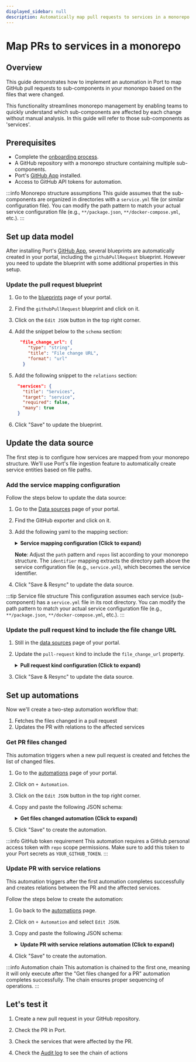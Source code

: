 ```yaml
---
displayed_sidebar: null
description: Automatically map pull requests to services in a monorepo using file path analysis
---
```


# Map PRs to services in a monorepo

## Overview
This guide demonstrates how to implement an automation in Port to map GitHub pull requests to sub-components in your monorepo based on the files that were changed.

This functionality streamlines monorepo management by enabling teams to quickly understand which sub-components are affected by each change without manual analysis. In this guide will refer to those sub-components as 'services'.

## Prerequisites

- Complete the [onboarding process](/getting-started/overview).
- A GitHub repository with a monorepo structure containing multiple sub-components.
- Port's [GitHub App](/build-your-software-catalog/sync-data-to-catalog/git/github/github.md) installed.
- Access to GitHub API tokens for automation.

:::info Monorepo structure assumptions
This guide assumes that the sub-components are organized in directories with a `service.yml` file (or similar configuration file). You can modify the path pattern to match your actual service configuration file (e.g., `**/package.json`, `**/docker-compose.yml`, etc.).
:::



## Set up data model

After installing Port's [GitHub App](/build-your-software-catalog/sync-data-to-catalog/git/github/github.md), several blueprints are automatically created in your portal, including the `githubPullRequest` blueprint. However you need to update the blueprint with some additional properties in this setup.


### Update the pull request blueprint

1. Go to the [blueprints](https://app.getport.io/settings/blueprints) page of your portal.

2. Find the `githubPullRequest` blueprint and click on it.

3. Click on the `Edit JSON` button in the top right corner.

4. Add the snippet below to the `schema` section:

   ```json showLineNumbers
     "file_change_url": {
        "type": "string",
        "title": "File change URL",
        "format": "url"
      }
   ```

5. Add the following snippet to the `relations` section:

   ```json showLineNumbers
    "services": {
      "title": "Services",
      "target": "service",
      "required": false,
      "many": true
    }
   ```

6. Click "Save" to update the blueprint.

## Update the data source

The first step is to configure how services are mapped from your monorepo structure. We'll use Port's file ingestion feature to automatically create service entities based on file paths.

<h3>Add the service mapping configuration</h3>

Follow the steps below to update the data source:

1. Go to the [Data sources](https://app.getport.io/settings/data-sources) page of your portal.

2. Find the GitHub exporter and click on it.

3. Add the following yaml to the mapping section:

   <details>
   <summary><b>Service mapping configuration (Click to expand)</b></summary>

   ```yaml showLineNumbers
   - kind: file
     selector:
       query: 'true'
       files:
         - path: '**/service.yml' # or your actual service configuration file
       repos:
         - platform
     port:
       entity:
         mappings:
           identifier: .file.path | split("/")[:-1] | join("/")
           title: .file.content.service_name
           blueprint: '"service"'
   ```

   </details>

   **Note**: Adjust the `path` pattern and `repos` list according to your monorepo structure. The `identifier` mapping extracts the directory path above the service configuration file (e.g., `service.yml`), which becomes the service identifier.

6. Click "Save & Resync" to update the data source.

:::tip Service file structure
This configuration assumes each service (sub-component) has a `service.yml` file in its root directory. You can modify the path pattern to match your actual service configuration file (e.g., `**/package.json`, `**/docker-compose.yml`, etc.).
:::

<h3>Update the pull request kind to include the file change URL</h3>

1. Still in the [data sources](https://app.getport.io/settings/data-sources) page of your portal.

2. Update the `pull-request` kind to include the `file_change_url` property.

   <details>
   <summary><b>Pull request kind configuration (Click to expand)</b></summary>

    ```yaml showLineNumbers
    - kind: pull-request
      selector:
        query: 'true'
      port:
        entity:
          mappings:
            identifier: .id|tostring
            title: .title
            blueprint: '"githubPullRequest"'
            properties:
              status: .status
              label: .labels
              // highlight-start
              file_change_url: .commits_url | split("/")[:8] | join("/") + "/files"
              // highlight-end
              // other properties...
    ```
   </details>

3. Click "Save & Resync" to update the data source.

## Set up automations

Now we'll create a two-step automation workflow that:
1. Fetches the files changed in a pull request
2. Updates the PR with relations to the affected services

### Get PR files changed

This automation triggers when a new pull request is created and fetches the list of changed files.

1. Go to the [automations](https://app.getport.io/settings/automations) page of your portal.

2. Click on `+ Automation`.

3. Click on the `Edit JSON` button in the top right corner.

4. Copy and paste the following JSON schema:

   <details>
   <summary><b>Get files changed automation (Click to expand)</b></summary>

   ```json showLineNumbers
    {
        "identifier": "get_files_changed_for_a_pr",
        "title": "Get files changed for a PR",
        "description": "",
        "trigger": {
        "type": "automation",
        "event": {
            "type": "ENTITY_CREATED",
            "blueprintIdentifier": "githubPullRequest"
        },
        "condition": {
            "type": "JQ",
            "expressions": [],
            "combinator": "and"
        }
        },
        "invocationMethod": {
        "type": "WEBHOOK",
        "url": "{{ .event.diff.after.properties.file_change_url }}",
        "agent": false,
        "synchronized": true,
        "method": "GET",
        "headers": {
            "Authorization": "Bearer {{ .secrets.YOUR_GITHUB_TOKEN }}",
            "X-GitHub-Api-Version": "2022-11-28",
            "Identifier": "{{ .event.context.entityIdentifier | tostring }}"
        },
        "body": {}
        },
        "publish": true
    }
   ```

   </details>

5. Click "Save" to create the automation.

:::info GitHub token requirement
This automation requires a GitHub personal access token with `repo` scope permissions. Make sure to add this token to your Port secrets as `YOUR_GITHUB_TOKEN`.
:::

### Update PR with service relations

This automation triggers after the first automation completes successfully and creates relations between the PR and the affected services.

Follow the steps below to create the automation:

1. Go back to the [automations](https://app.getport.io/settings/automations) page.

2. Click on `+ Automation` and select `Edit JSON`.

3. Copy and paste the following JSON schema:

   <details>
   <summary><b>Update PR with service relations automation (Click to expand)</b></summary>

   ```json showLineNumbers
    {
      "identifier": "update_pr_with_service",
      "title": "Update PR with files changed",
      "description": "",
      "trigger": {
        "type": "automation",
        "event": {
          "type": "RUN_UPDATED",
          "actionIdentifier": "get_files_changed_for_a_pr"
        },
        "condition": {
          "type": "JQ",
          "expressions": [
            ".diff.after.status == \"SUCCESS\""
          ],
          "combinator": "and"
        }
      },
      "invocationMethod": {
        "type": "UPSERT_ENTITY",
        "blueprintIdentifier": "githubPullRequest",
        "mapping": {
          "identifier": "{{ .event.diff.before.payload.headers.Identifier | tostring }}",
          "relations": {
            "service": "{{ .event.diff.before.response | map(.filename | split(\"/\")[:-1] | join(\"/\")) }}"
          }
        }
      },
      "publish": true
    }
   ```

   </details>

5. Click "Save" to create the automation.

:::info Automation chain
This automation is chained to the first one, meaning it will only execute after the "Get files changed for a PR" automation completes successfully. The chain ensures proper sequencing of operations.
:::

## Let's test it

1. Create a new pull request in your GitHub repository.

2. Check the PR in Port.

3. Check the services that were affected by the PR.

4. Check the [Audit log](https://app.getport.io/settings/AuditLog) to see the chain of actions

